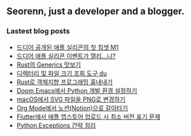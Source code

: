 ## Seorenn, just a developer and a blogger.

### Lastest blog posts

<!-- BLOG-POST-LIST:START -->
- [드디어 공개된 애플 실리콘의 첫 칩셋 M1](https://seorenn.tistory.com/165)
- [드디어 애플 실리콘 이벤트가 열리...나?](https://seorenn.tistory.com/164)
- [Rust의 Generics 맛보기](https://seorenn.tistory.com/163)
- [디렉터리 및 파일 크기 조회 도구 du](https://seorenn.tistory.com/162)
- [Rust로 객체지향 프로그래밍 흉내내기](https://seorenn.tistory.com/161)
- [Doom Emacs에서 Python 개발 환경 설정하기](https://seorenn.tistory.com/160)
- [macOS에서 SVG 파일을 PNG로 변경하기](https://seorenn.tistory.com/159)
- [Org Mode에서 노션(Notion)으로 갈아타기](https://seorenn.tistory.com/157)
- [Flutter에서 애플 앱스토어 업로드 시 최소 버전 표기 문제](https://seorenn.tistory.com/158)
- [Python Exceptions 간략 정리](https://seorenn.tistory.com/153)
<!-- BLOG-POST-LIST:END -->
